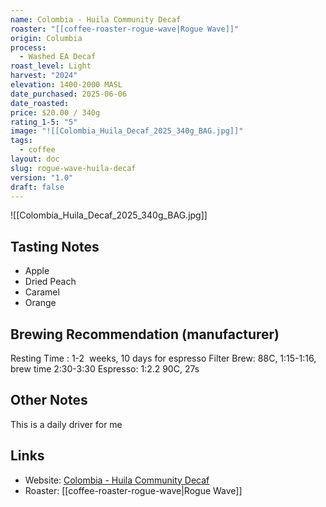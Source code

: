 ```yaml
---
name: Colombia - Huila Community Decaf
roaster: "[[coffee-roaster-rogue-wave|Rogue Wave]]"
origin: Columbia
process:
  - Washed EA Decaf
roast_level: Light
harvest: "2024"
elevation: 1400-2000 MASL
date_purchased: 2025-06-06
date_roasted: 
price: $20.00 / 340g
rating_1-5: "5"
image: "![[Colombia_Huila_Decaf_2025_340g_BAG.jpg]]"
tags:
  - coffee
layout: doc
slug: rogue-wave-huila-decaf
version: "1.0"
draft: false
---
```


![[Colombia_Huila_Decaf_2025_340g_BAG.jpg]]

## Tasting Notes
- Apple
- Dried Peach
- Caramel
- Orange

## Brewing Recommendation (manufacturer)
Resting Time : 1-2  weeks, 10 days for espresso
Filter Brew: 88C, 1:15-1:16, brew time 2:30-3:30
Espresso: 1:2.2 90C, 27s

## Other Notes
This is a daily driver for me

## Links
- Website: [Colombia - Huila Community Decaf](https://roguewavecoffee.ca/products/colombia-huila-regional-decaf?srsltid=AfmBOoraYRirvzhgTqYRsyOe_MYN5cXtgMzFqzkODUzDUyZIhmx-3326)
- Roaster: [[coffee-roaster-rogue-wave|Rogue Wave]]
